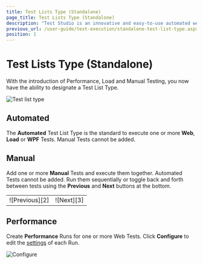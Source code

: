 ```yaml
---
title: Test Lists Type (Standalone)
page_title: Test Lists Type (Standalone)
description: "Test Studio is an innovative and easy-to-use automated web, WPF and load testing solution. Test Studio tests support essential technologies like ASP.NET AJAX, Silverlight, PHP and MVC. HTML5, Testing framework, functional testing, performance testing, load testing, exploratory testing, manual testing."
previous_url: /user-guide/test-execution/standalone-test-list-type.aspx, /user-guide/test-execution/standalone-test-list-type, /getting-started/test-execution/test-lists-type-standalone
position: 1
---
```

# Test Lists Type (Standalone) #

With the introduction of Performance, Load and Manual Testing, you now have the ability to designate a Test List Type.

![Test list type][1]

## Automated ##

The **Automated** Test List Type is the standard to execute one or more **Web**, **Load** or **WPF** Tests. Manual Tests cannot be added.

## Manual ##

Add one or more **Manual** Tests and execute them together. Automated Tests cannot be added. Run them sequentially or toggle back and forth between tests using the **Previous** and **Next** buttons at the bottom.

<table id="no-table">
	<tr>
		<td>![Previous][2]</td>
		<td>![Next][3]</td>
	</tr>
<table>

## Performance ##

Create **Performance** Runs for one or more Web Tests. Click **Configure** to edit the <a href="/features/testing-types/performance-testing/gather-perfomance-data" target="_blank">settings</a> of each Run.

![Configure][4]

[1]: /img/getting-started/test-execution/test-lists-type-standalone/fig1.png
[2]: /img/getting-started/test-execution/test-lists-type-standalone/fig2.png
[3]: /img/getting-started/test-execution/test-lists-type-standalone/fig3.png
[4]: /img/getting-started/test-execution/test-lists-type-standalone/fig4.png

